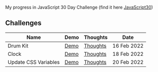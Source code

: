 My progress in JavaScript 30 Day Challenge (find it here [JavaScript30](https://javascript30.com))

## Challenges

| Name                 | Demo                                                                                | Thoughts                                                                                             | Date        |
| -------------------- | ----------------------------------------------------------------------------------- | ---------------------------------------------------------------------------------------------------- | ----------- |
| Drum Kit             | [Demo](https://mohmousad.github.io/JavaScript30/Challenges/1-Drum-Kit/)             | [Thoughts](https://github.com/mohmousad/JavaScript30/tree/master/Challenges/1-Drum-Kit)              | 16 Feb 2022 |
| Clock                | [Demo](https://mohmousad.github.io/JavaScript30/Challenges/2-Clock/)                | [Thoughts](https://github.com/mohmousad/JavaScript30/tree/master/Challenges/2-Clock)                 | 18 Feb 2022 |
| Update CSS Variables | [Demo](https://mohmousad.github.io/JavaScript30/Challenges/3-Update-CSS-Variables/) | [Thoughts](https://github.com/mohmousad/JavaScript30/tree/master/Challenges/3-Update-CSS-Variables/) | 20 Feb 2022 |

